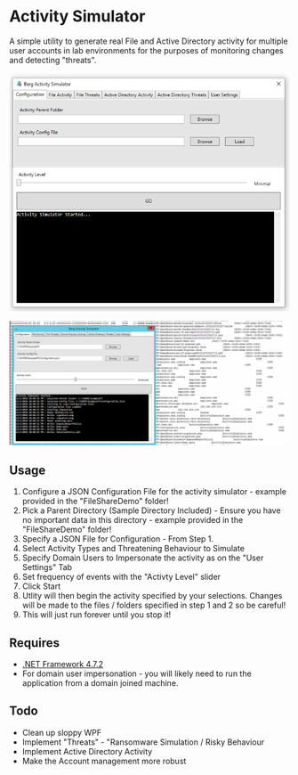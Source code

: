 Activity Simulator
==================
A simple utility to generate real File and Active Directory activity for multiple user accounts in lab environments for the purposes of monitoring changes and detecting "threats".

![](./img/intro.png)

![](./img/simulatordemo.gif)


## Usage
1. Configure a JSON Configuration File for the activity simulator - example provided in the "FileShareDemo" folder!
1. Pick a Parent Directory (Sample Directory Included) - Ensure you have no important data in this directory - example provided in the "FileShareDemo" folder!
2. Specify a JSON File for Configuration - From Step 1.
3. Select Activity Types and Threatening Behaviour to Simulate
4. Specify Domain Users to Impersonate the activity as on the "User Settings" Tab
5. Set frequency of events with the "Activty Level" slider
5. Click Start
6. Utlity will then begin the activity specified by your selections. Changes will be made to the files / folders specified in step 1 and 2 so be careful!
7. This will just run forever until you stop it!

## Requires
+ [.NET Framework 4.7.2](https://dotnet.microsoft.com/download/thank-you/net472-offline)
+ For domain user impersonation - you will likely need to run the application from a domain joined machine.

## Todo 
+ Clean up sloppy WPF
+ Implement "Threats" - "Ransomware Simulation / Risky Behaviour
+ Implement Active Directory Activity
+ Make the Account management more robust


